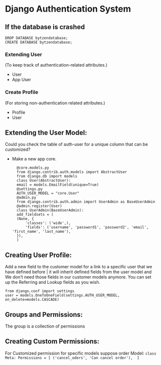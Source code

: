 # Django Authentication System
## If the database is crashed
    DROP DATABASE bytzendatabase;
    CREATE DATABASE bytzendatabase;
### Extending User
(To keep track of authentication-related attributes.)
- User
- App User
### Create Profile
(For storing non-authentication related attributes.)
- Profile
- User
## Extending the User Model:
Could you check the table of auth-user for a unique column that can be customized?
- Make a new app core.

        @core.models.py
        from django.contrib.auth.models import AbstractUser
        from django.db import models
        class User(AbstractUser):
        email = models.EmailField(unique=True)
        @settings.py
        AUTH_USER_MODEL = "core.User"
        @admin.py
        from django.contrib.auth.admin import UserAdmin as BaseUserAdmin
        @admin.register(User)
        class UserAdmin(BaseUserAdmin):
        add_fieldsets = (
        (None, {
            'classes': ('wide',),
            'fields': ('username', 'password1', 'password2', 'email', 'first_name', 'last_name'),
        }),
        )
## Creating User Profile:
Add a new field to the customer model for a link to a specific user that we have defined before | it will inherit defined fields from the user model and We don't need those fields in our customer models anymore. You can set up the Referring and Lookup fields as you wish.
      
    from django.conf import settings
    user = models.OneToOneField(settings.AUTH_USER_MODEL, on_delete=models.CASCADE)

## Groups and Permissions:
The group is a collection of permissions 

## Creating Custom Permissions:
For Customized permission for specific models
suppose order Model:
    ```
    class Meta:
        Permissions = [
            ('cancel_oders', 'Can cancel order'), 
        ]
    ```







